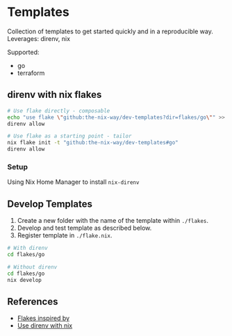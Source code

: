 # Templates

Collection of templates to get started quickly and in a reproducible way.
Leverages: direnv, nix

Supported:

- go
- terraform

## direnv with nix flakes

``` sh
# Use flake directly - composable
echo "use flake \"github:the-nix-way/dev-templates?dir=flakes/go\"" >> .envrc
direnv allow
```

``` sh
# Use flake as a starting point - tailor
nix flake init -t "github:the-nix-way/dev-templates#go"
direnv allow
```

### Setup

Using Nix Home Manager to install `nix-direnv`

## Develop Templates

1. Create a new folder with the name of the template within `./flakes`.
1. Develop and test template as described below.
1. Register template in `./flake.nix`.

``` sh
# With direnv
cd flakes/go

# Without direnv
cd flakes/go
nix develop
```

## References

- [Flakes inspired by](https://github.com/the-nix-way/dev-templates/tree/main)
- [Use direnv with nix](https://determinate.systems/posts/nix-direnv)
